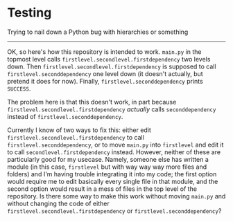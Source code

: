 # Testing
Trying to nail down a Python bug with hierarchies or something

---
OK, so here's how this repository is intended to work. `main.py` in the topmost level calls `firstlevel.secondlevel.firstdependency` two levels down. Then `firstlevel.secondlevel.firstdependency` is supposed to call `firstlevel.seconddependency` one level down (it doesn't actually, but pretend it does for now). Finally, `firstlevel.seconddependency` prints `SUCCESS`.

The problem here is that this doesn't work, in part because `firstlevel.secondlevel.firstdependency` *actually* calls `seconddependency` instead of `firstlevel.seconddependency`.

Currently I know of two ways to fix this: either edit `firstlevel.secondlevel.firstdependency` to call `firstlevel.seconddependency`, or to move `main.py` into `firstlevel` and edit it to call `secondlevel.firstdependency` instead. However, neither of these are particularly good for my usecase. Namely, someone else has written a module (in this case, `firstlevel` but with way way way more files and folders) and I'm having trouble integrating it into my code; the first option would require me to edit basically every single file in that module, and the second option would result in a mess of files in the top level of the repository. Is there some way to make this work without moving `main.py` and without changing the code of either `firstlevel.secondlevel.firstdependency` or `firstlevel.seconddependency`?
